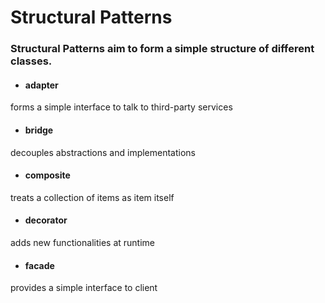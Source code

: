# Structural Patterns

### Structural Patterns aim to form a simple structure of different classes.

- #### adapter
forms a simple interface to talk to third-party services

- #### bridge
decouples abstractions and implementations

- #### composite
treats a collection of items as item itself

- #### decorator
adds new functionalities at runtime

- #### facade
provides a simple interface to client
